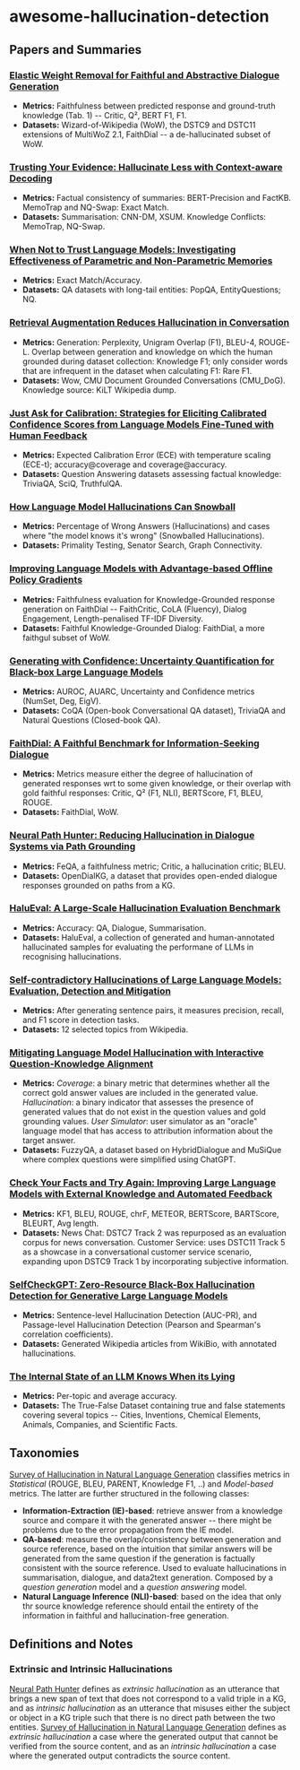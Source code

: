 # awesome-hallucination-detection

## Papers and Summaries

### [Elastic Weight Removal for Faithful and Abstractive Dialogue Generation](https://arxiv.org/abs/2303.17574)
- **Metrics:** Faithfulness between predicted response and ground-truth knowledge (Tab. 1) -- Critic, Q², BERT F1, F1.
- **Datasets:** Wizard-of-Wikipedia (WoW), the DSTC9 and DSTC11 extensions of MultiWoZ 2.1, FaithDial -- a de-hallucinated subset of WoW.

### [Trusting Your Evidence: Hallucinate Less with Context-aware Decoding](https://arxiv.org/abs/2305.14739)
- **Metrics:** Factual consistency of summaries: BERT-Precision and FactKB. MemoTrap and NQ-Swap: Exact Match.
- **Datasets:** Summarisation: CNN-DM, XSUM. Knowledge Conflicts: MemoTrap, NQ-Swap.

### [When Not to Trust Language Models: Investigating Effectiveness of Parametric and Non-Parametric Memories](https://arxiv.org/abs/2212.10511)
- **Metrics:** Exact Match/Accuracy.
- **Datasets:** QA datasets with long-tail entities: PopQA, EntityQuestions; NQ.

### [Retrieval Augmentation Reduces Hallucination in Conversation](https://arxiv.org/abs/2104.07567)
- **Metrics:** Generation: Perplexity, Unigram Overlap (F1), BLEU-4, ROUGE-L. Overlap between generation and knowledge on which the human grounded during dataset collection: Knowledge F1; only consider words that are infrequent in the dataset when calculating F1: Rare F1.
- **Datasets:** Wow, CMU Document Grounded Conversations (CMU_DoG). Knowledge source: KiLT Wikipedia dump.

### [Just Ask for Calibration: Strategies for Eliciting Calibrated Confidence Scores from Language Models Fine-Tuned with Human Feedback](https://arxiv.org/abs/2305.14975)
- **Metrics:** Expected Calibration Error (ECE) with temperature scaling (ECE-t); accuracy@coverage and coverage@accuracy.
- **Datasets:** Question Answering datasets assessing factual knowledge: TriviaQA, SciQ, TruthfulQA.

### [How Language Model Hallucinations Can Snowball](https://arxiv.org/abs/2305.13534)
- **Metrics:** Percentage of Wrong Answers (Hallucinations) and cases where "the model knows it's wrong" (Snowballed Hallucinations).
- **Datasets:** Primality Testing, Senator Search, Graph Connectivity.

### [Improving Language Models with Advantage-based Offline Policy Gradients](https://arxiv.org/abs/2305.14718)
- **Metrics:** Faithfulness evaluation for Knowledge-Grounded response generation on FaithDial -- FaithCritic, CoLA (Fluency), Dialog Engagement, Length-penalised TF-IDF Diversity. 
- **Datasets:** Faithful Knowledge-Grounded Dialog: FaithDial, a more faithgul subset of WoW.

### [Generating with Confidence: Uncertainty Quantification for Black-box Large Language Models](https://arxiv.org/abs/2305.19187)
- **Metrics:** AUROC, AUARC, Uncertainty and Confidence metrics (NumSet, Deg, EigV).
- **Datasets:** CoQA (Open-book Conversational QA dataset), TriviaQA and Natural Questions (Closed-book QA).

### [FaithDial: A Faithful Benchmark for Information-Seeking Dialogue](https://direct.mit.edu/tacl/article/doi/10.1162/tacl_a_00529/114373/FaithDial-A-Faithful-Benchmark-for-Information)
- **Metrics:** Metrics measure either the degree of hallucination of generated responses wrt to some given knowledge, or their overlap with gold faithful responses: Critic, Q² (F1, NLI), BERTScore, F1, BLEU, ROUGE.
- **Datasets:** FaithDial, WoW.

### [Neural Path Hunter: Reducing Hallucination in Dialogue Systems via Path Grounding](https://arxiv.org/abs/2104.08455)
- **Metrics:** FeQA, a faithfulness metric; Critic, a hallucination critic; BLEU.
- **Datasets:** OpenDialKG, a dataset that provides open-ended dialogue responses grounded on paths from a KG.

### [HaluEval: A Large-Scale Hallucination Evaluation Benchmark](https://arxiv.org/abs/2305.11747)
- **Metrics:** Accuracy: QA, Dialogue, Summarisation.
- **Datasets:** HaluEval, a collection of generated and human-annotated hallucinated samples for evaluating the performane of LLMs in recognising hallucinations.

### [Self-contradictory Hallucinations of Large Language Models: Evaluation, Detection and Mitigation](https://arxiv.org/abs/2305.15852)
- **Metrics:** After generating sentence pairs, it measures precision, recall, and F1 score in detection tasks.
- **Datasets:** 12 selected topics from Wikipedia.

### [Mitigating Language Model Hallucination with Interactive Question-Knowledge Alignment](https://arxiv.org/abs/2305.13669)
- **Metrics:** *Coverage*: a binary metric that determines whether all the correct gold answer values are included in the generated value. *Hallucination*: a binary indicator that assesses the presence of generated values that do not exist in the question values and gold grounding values. *User Simulator*: user simulator as an "oracle" language model that has access to attribution information about the target answer.
- **Datasets:** FuzzyQA, a dataset based on HybridDialogue and MuSiQue where complex questions were simplified using ChatGPT.

### [Check Your Facts and Try Again: Improving Large Language Models with External Knowledge and Automated Feedback](https://arxiv.org/abs/2302.12813)
- **Metrics:** KF1, BLEU, ROUGE, chrF, METEOR, BERTScore, BARTScore, BLEURT, Avg length.
- **Datasets:** News Chat: DSTC7 Track 2 was repurposed as an evaluation corpus for news conversation. Customer Service: uses DSTC11 Track 5 as a showcase in a conversational customer service scenario, expanding upon DSTC9 Track 1 by incorporating subjective information.

### [SelfCheckGPT: Zero-Resource Black-Box Hallucination Detection for Generative Large Language Models](https://arxiv.org/abs/2303.08896)
- **Metrics:** Sentence-level Hallucination Detection (AUC-PR), and Passage-level Hallucination Detection (Pearson and Spearman's correlation coefficients).
- **Datasets:** Generated Wikipedia articles from WikiBio, with annotated hallucinations.

### [The Internal State of an LLM Knows When its Lying](https://arxiv.org/abs/2304.13734)
- **Metrics:** Per-topic and average accuracy.
- **Datasets:** The True-False Dataset containing true and false statements covering several topics -- Cities, Inventions, Chemical Elements, Animals, Companies, and Scientific Facts.

## Taxonomies

[Survey of Hallucination in Natural Language Generation](https://arxiv.org/abs/2202.03629) classifies metrics in *Statistical* (ROUGE, BLEU, PARENT, Knowledge F1, ..) and *Model-based* metrics. The latter are further structured in the following classes:
- **Information-Extraction (IE)-based**: retrieve answer from a knowledge source and compare it with the generated answer -- there might be problems due to the error propagation from the IE model.
- **QA-based**: measure the overlap/consistency between generation and source reference, based on the intuition that similar answers will be generated from the same question if the generation is factually consistent with the source reference. Used to evaluate hallucinations in summarisation, dialogue, and data2text generation. Composed by a *question generation* model and a *question answering* model.
- **Natural Language Inference (NLI)-based**: based on the idea that only thr source knowledge reference should entail the entirety of the information in faithful and hallucination-free generation.

## Definitions and Notes

### Extrinsic and Intrinsic Hallucinations

[Neural Path Hunter](https://arxiv.org/abs/2104.08455) defines as *extrinsic hallucination* as an utterance that brings a new span of text that does not correspond
to a valid triple in a KG, and as *intrinsic hallucination* as an utterance that misuses either the subject or object in a KG triple such that there is no direct path between the two entities. [Survey of Hallucination in Natural Language Generation](https://arxiv.org/abs/2202.03629) defines as *extrinsic hallucination* a case where  the generated output that cannot be verified from the source content, and as an *intrinsic hallucination* a case where the generated output contradicts the source content.
